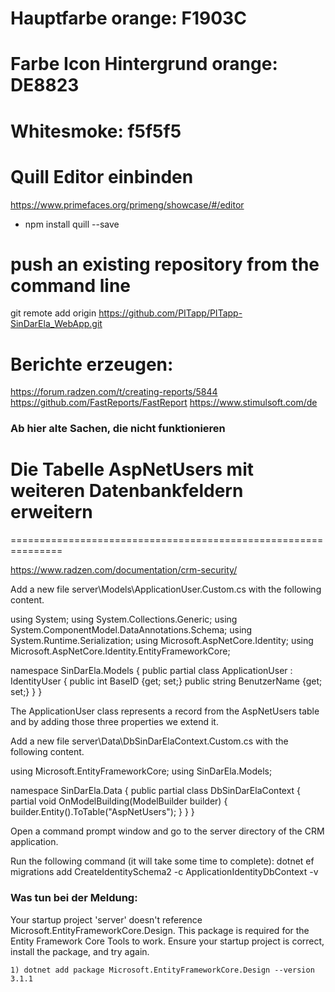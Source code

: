 # Hauptfarbe orange: F1903C

# Farbe Icon Hintergrund orange: DE8823

# Whitesmoke: f5f5f5

# Quill Editor einbinden
https://www.primefaces.org/primeng/showcase/#/editor

- npm install quill --save

# push an existing repository from the command line
git remote add origin https://github.com/PITapp/PITapp-SinDarEla_WebApp.git

# Berichte erzeugen:
https://forum.radzen.com/t/creating-reports/5844
https://github.com/FastReports/FastReport
https://www.stimulsoft.com/de





### Ab hier alte Sachen, die nicht funktionieren
##
#

# Die Tabelle AspNetUsers mit weiteren Datenbankfeldern erweitern
===============================================================

https://www.radzen.com/documentation/crm-security/

Add a new file server\Models\ApplicationUser.Custom.cs with the following content.

using System;
using System.Collections.Generic;
using System.ComponentModel.DataAnnotations.Schema;
using System.Runtime.Serialization;
using Microsoft.AspNetCore.Identity;
using Microsoft.AspNetCore.Identity.EntityFrameworkCore;

namespace SinDarEla.Models
{
    public partial class ApplicationUser : IdentityUser
    {
        public int BaseID {get; set;}
        public string BenutzerName {get; set;}
    }
}

The ApplicationUser class represents a record from the AspNetUsers table and by adding those three properties we extend it.

Add a new file server\Data\DbSinDarElaContext.Custom.cs with the following content.

using Microsoft.EntityFrameworkCore;
using SinDarEla.Models;

namespace SinDarEla.Data
{
    public partial class DbSinDarElaContext
    {
        partial void OnModelBuilding(ModelBuilder builder)
        {
            builder.Entity<ApplicationUser>().ToTable("AspNetUsers");
        }
    }
}

Open a command prompt window and go to the server directory of the CRM application.

Run the following command (it will take some time to complete):
dotnet ef migrations add CreateIdentitySchema2 -c ApplicationIdentityDbContext -v

### Was tun bei der Meldung:
Your startup project 'server' doesn't reference Microsoft.EntityFrameworkCore.Design. This package is required for the Entity Framework Core Tools to work. Ensure your startup project is correct, install the package, and try again.

    1) dotnet add package Microsoft.EntityFrameworkCore.Design --version 3.1.1
